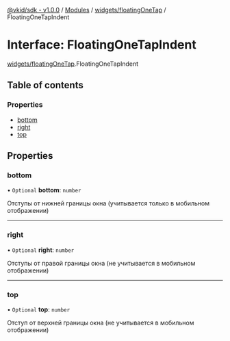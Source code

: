 [@vkid/sdk - v1.0.0](../README.md) / [Modules](../modules.md) / [widgets/floatingOneTap](../modules/widgets_floatingOneTap.md) / FloatingOneTapIndent

# Interface: FloatingOneTapIndent

[widgets/floatingOneTap](../modules/widgets_floatingOneTap.md).FloatingOneTapIndent

## Table of contents

### Properties

- [bottom](widgets_floatingOneTap.FloatingOneTapIndent.md#bottom)
- [right](widgets_floatingOneTap.FloatingOneTapIndent.md#right)
- [top](widgets_floatingOneTap.FloatingOneTapIndent.md#top)

## Properties

### bottom

• `Optional` **bottom**: `number`

Отступы от нижней границы окна (учитывается только в мобильном отображении)

___

### right

• `Optional` **right**: `number`

Отступы от правой границы окна (не учитывается в мобильном отображении)

___

### top

• `Optional` **top**: `number`

Отступ от верхней границы окна (не учитывается в мобильном отображении)
